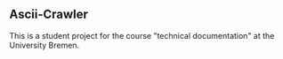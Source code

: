 ## Ascii-Crawler
This is a student project for the course "technical documentation" at the
University Bremen.
